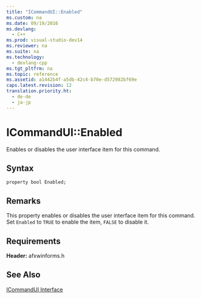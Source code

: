 ```yaml
---
title: "ICommandUI::Enabled"
ms.custom: na
ms.date: 09/19/2016
ms.devlang: 
  - C++
ms.prod: visual-studio-dev14
ms.reviewer: na
ms.suite: na
ms.technology: 
  - devlang-cpp
ms.tgt_pltfrm: na
ms.topic: reference
ms.assetid: a1442b4f-a5db-42c4-b70e-d572982bf69e
caps.latest.revision: 12
translation.priority.ht: 
  - de-de
  - ja-jp
---
```

# ICommandUI::Enabled
Enables or disables the user interface item for this command.  
  
## Syntax  
  
```  
property bool Enabled;  
```  
  
## Remarks  
 This property enables or disables the user interface item for this command. Set `Enabled` to `TRUE` to enable the item, `FALSE` to disable it.  
  
## Requirements  
 **Header:** afxwinforms.h  
  
## See Also  
 [ICommandUI Interface](../vs140/ICommandUI-Interface.md)